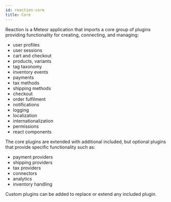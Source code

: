 ```yaml
---
id: reaction-core
title: Core
---
```

    
Reaction is a Meteor application that imports a core group of plugins providing functionality for creating, connecting, and managing:

- user profiles
- user sessions
- cart and checkout
- products, variants
- tag taxonomy
- inventory events
- payments
- tax methods
- shipping methods
- checkout
- order fulfilment
- notifications
- logging
- localization
- internationalization
- permissions
- react components

The core plugins are extended with additional included, but optional plugins that provide specific functionality such as:

- payment providers
- shipping providers
- tax providers
- connectors
- analytics
- inventory handling

Custom plugins can be added to replace or extend any included plugin.
